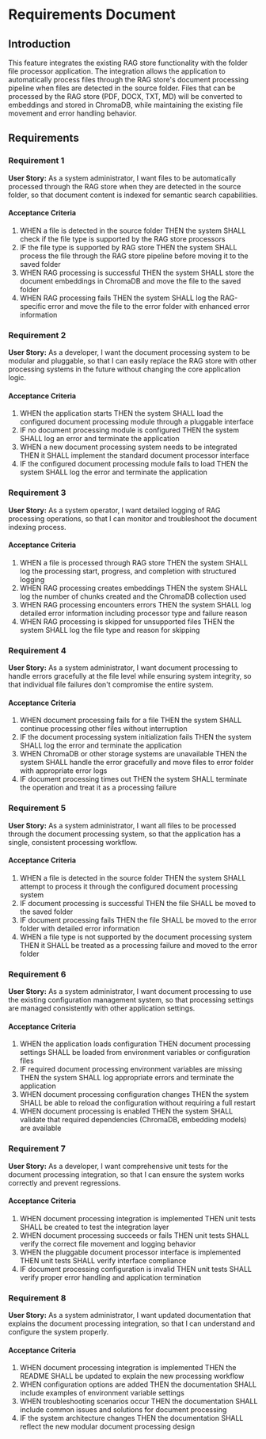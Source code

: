 # Requirements Document

## Introduction

This feature integrates the existing RAG store functionality with the folder file processor application. The integration allows the application to automatically process files through the RAG store's document processing pipeline when files are detected in the source folder. Files that can be processed by the RAG store (PDF, DOCX, TXT, MD) will be converted to embeddings and stored in ChromaDB, while maintaining the existing file movement and error handling behavior.

## Requirements

### Requirement 1

**User Story:** As a system administrator, I want files to be automatically processed through the RAG store when they are detected in the source folder, so that document content is indexed for semantic search capabilities.

#### Acceptance Criteria

1. WHEN a file is detected in the source folder THEN the system SHALL check if the file type is supported by the RAG store processors
2. IF the file type is supported by RAG store THEN the system SHALL process the file through the RAG store pipeline before moving it to the saved folder
3. WHEN RAG processing is successful THEN the system SHALL store the document embeddings in ChromaDB and move the file to the saved folder
4. WHEN RAG processing fails THEN the system SHALL log the RAG-specific error and move the file to the error folder with enhanced error information

### Requirement 2

**User Story:** As a developer, I want the document processing system to be modular and pluggable, so that I can easily replace the RAG store with other processing systems in the future without changing the core application logic.

#### Acceptance Criteria

1. WHEN the application starts THEN the system SHALL load the configured document processing module through a pluggable interface
2. IF no document processing module is configured THEN the system SHALL log an error and terminate the application
3. WHEN a new document processing system needs to be integrated THEN it SHALL implement the standard document processor interface
4. IF the configured document processing module fails to load THEN the system SHALL log the error and terminate the application

### Requirement 3

**User Story:** As a system operator, I want detailed logging of RAG processing operations, so that I can monitor and troubleshoot the document indexing process.

#### Acceptance Criteria

1. WHEN a file is processed through RAG store THEN the system SHALL log the processing start, progress, and completion with structured logging
2. WHEN RAG processing creates embeddings THEN the system SHALL log the number of chunks created and the ChromaDB collection used
3. WHEN RAG processing encounters errors THEN the system SHALL log detailed error information including processor type and failure reason
4. WHEN RAG processing is skipped for unsupported files THEN the system SHALL log the file type and reason for skipping

### Requirement 4

**User Story:** As a system administrator, I want document processing to handle errors gracefully at the file level while ensuring system integrity, so that individual file failures don't compromise the entire system.

#### Acceptance Criteria

1. WHEN document processing fails for a file THEN the system SHALL continue processing other files without interruption
2. IF the document processing system initialization fails THEN the system SHALL log the error and terminate the application
3. WHEN ChromaDB or other storage systems are unavailable THEN the system SHALL handle the error gracefully and move files to error folder with appropriate error logs
4. IF document processing times out THEN the system SHALL terminate the operation and treat it as a processing failure

### Requirement 5

**User Story:** As a system administrator, I want all files to be processed through the document processing system, so that the application has a single, consistent processing workflow.

#### Acceptance Criteria

1. WHEN a file is detected in the source folder THEN the system SHALL attempt to process it through the configured document processing system
2. IF document processing is successful THEN the file SHALL be moved to the saved folder
3. IF document processing fails THEN the file SHALL be moved to the error folder with detailed error information
4. WHEN a file type is not supported by the document processing system THEN it SHALL be treated as a processing failure and moved to the error folder

### Requirement 6

**User Story:** As a system administrator, I want document processing to use the existing configuration management system, so that processing settings are managed consistently with other application settings.

#### Acceptance Criteria

1. WHEN the application loads configuration THEN document processing settings SHALL be loaded from environment variables or configuration files
2. IF required document processing environment variables are missing THEN the system SHALL log appropriate errors and terminate the application
3. WHEN document processing configuration changes THEN the system SHALL be able to reload the configuration without requiring a full restart
4. WHEN document processing is enabled THEN the system SHALL validate that required dependencies (ChromaDB, embedding models) are available

### Requirement 7

**User Story:** As a developer, I want comprehensive unit tests for the document processing integration, so that I can ensure the system works correctly and prevent regressions.

#### Acceptance Criteria

1. WHEN document processing integration is implemented THEN unit tests SHALL be created to test the integration layer
2. WHEN document processing succeeds or fails THEN unit tests SHALL verify the correct file movement and logging behavior
3. WHEN the pluggable document processor interface is implemented THEN unit tests SHALL verify interface compliance
4. IF document processing configuration is invalid THEN unit tests SHALL verify proper error handling and application termination

### Requirement 8

**User Story:** As a system administrator, I want updated documentation that explains the document processing integration, so that I can understand and configure the system properly.

#### Acceptance Criteria

1. WHEN document processing integration is implemented THEN the README SHALL be updated to explain the new processing workflow
2. WHEN configuration options are added THEN the documentation SHALL include examples of environment variable settings
3. WHEN troubleshooting scenarios occur THEN the documentation SHALL include common issues and solutions for document processing
4. IF the system architecture changes THEN the documentation SHALL reflect the new modular document processing design
